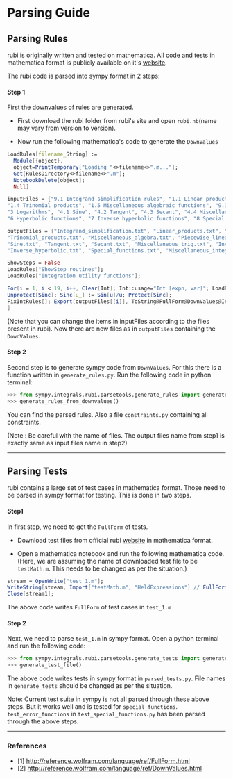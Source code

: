 # Parsing Guide

## Parsing Rules

rubi is originally written and tested on mathematica. All code and tests in mathematica format is publicly available on it's [website](http://www.apmaths.uwo.ca/~arich/).

The rubi code is parsed into sympy format in 2 steps:

#### Step 1

First the downvalues of rules are generated.
* First download the rubi folder from rubi's site and open `rubi.nb`(name may vary from version to version).

* Now run the following mathematica's code to generate the `DownValues` 

```Mathematica
LoadRules[filename_String] :=
  Module[{object},
  object=PrintTemporary["Loading "<>filename<>".m..."];
  Get[RulesDirectory<>filename<>".m"];
  NotebookDelete[object];
  Null]

inputFiles = {"9.1 Integrand simplification rules", "1.1 Linear products", "1.2 Quadratic products", "1.3 Binomial products", 
"1.4 Trinomial products", "1.5 Miscellaneous algebraic functions", "9.3 Piecewise linear functions", "2 Exponentials",
"3 Logarithms", "4.1 Sine", "4.2 Tangent", "4.3 Secant", "4.4 Miscellaneous trig functions", "5 Inverse trig functions",
"6 Hyperbolic functions", "7 Inverse hyperbolic functions", "8 Special functions", "9.4 Miscellaneous integration rules"}

outputFiles = {"Integrand_simplification.txt", "Linear_products.txt", "Quadratic_products.txt", "Binomial_products.txt",
"Trinomial_products.txt", "Miscellaneous_algebra.txt", "Piecewise_linear.txt", "Exponentials.txt", "Logarithms.txt",
"Sine.txt", "Tangent.txt", "Secant.txt", "Miscellaneous_trig.txt", "Inverse_trig.txt", "Hyperbolic.txt",
"Inverse_hyperbolic.txt", "Special_functions.txt", "Miscellaneous_integration.txt"}

ShowSteps = False
LoadRules["ShowStep routines"];
LoadRules["Integration utility functions"];

For[i = 1, i < 19, i++, Clear[Int]; Int::usage="Int [expn, var]"; LoadRules[inputFiles[[i]]];
Unprotect[Sinc]; Sinc[u_] := Sin[u]/u; Protect[Sinc];
FixIntRules[]; Export[outputFiles[[i]], ToString@FullForm@DownValues@Int];
]
```

(Note that you can change the items in inputFiles according to the files present in rubi).
Now there are new files as in `outputFiles` containing the `DownValues`.

#### Step 2

Second step is to generate sympy code from `DownValues`. For this there is a function written in `generate_rules.py`.
Run the following code in python terminal:

```python
>>> from sympy.integrals.rubi.parsetools.generate_rules import generate_rules_from_downvalues
>>> generate_rules_from_downvalues()
```

You can find the parsed rules. Also a file `constraints.py` containing all constraints.

(Note : Be careful with the name of files. The output files name from step1 is exactly same as input files name in step2)

-------------------------------------------------

## Parsing Tests

rubi contains a large set of test cases in mathematica format. Those need to be parsed in sympy format for testing. This is done in two steps.

#### Step1

In first step, we need to get the `FullForm` of tests.

* Download test files from official rubi [website](http://www.apmaths.uwo.ca/~arich/IntegrationProblems/MathematicaSyntaxFiles/MathematicaSyntaxFiles.html) in mathematica format.

* Open a mathematica notebook and run the following mathematica code.(Here, we are assuming the name of downloaded test file to be `testMath.m`. This needs to be changed as per the situation.)

```Mathematica
stream = OpenWrite["test_1.m"];
WriteString[stream, Import["testMath.m", "HeldExpressions"] // FullForm];
Close[stream1];
```

The above code writes `FullForm` of test cases in `test_1.m`

#### Step 2

Next, we need to parse `test_1.m` in sympy format.
Open a python terminal and run the following code: 

```python
>>> from sympy.integrals.rubi.parsetools.generate_tests import generate_test_file
>>> generate_test_file()
```

The above code writes tests in sympy format in `parsed_tests.py`. File names in `generate_tests` should be changed as per the situation.

Note: Current test suite in sympy is not all parsed through these above steps. But it works well and is tested for `special_functions`. `test_error_functions` in `test_special_functions.py` has been parsed through the above steps.

-----------------------

### References

* [1] http://reference.wolfram.com/language/ref/FullForm.html
* [2] http://reference.wolfram.com/language/ref/DownValues.html
